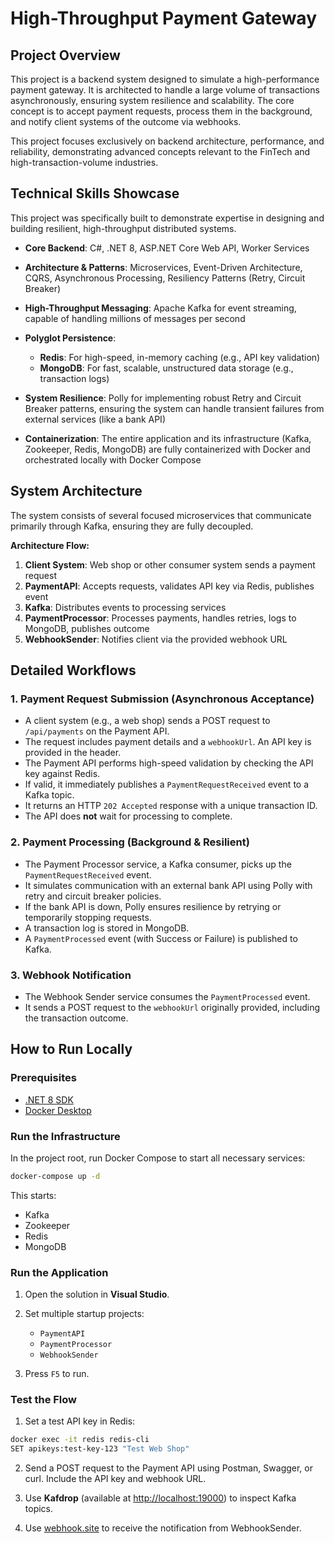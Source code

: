 # High-Throughput Payment Gateway

## Project Overview

This project is a backend system designed to simulate a high-performance payment gateway. It is architected to handle a large volume of transactions asynchronously, ensuring system resilience and scalability. The core concept is to accept payment requests, process them in the background, and notify client systems of the outcome via webhooks.

This project focuses exclusively on backend architecture, performance, and reliability, demonstrating advanced concepts relevant to the FinTech and high-transaction-volume industries.

## Technical Skills Showcase

This project was specifically built to demonstrate expertise in designing and building resilient, high-throughput distributed systems.

* **Core Backend**: C#, .NET 8, ASP.NET Core Web API, Worker Services
* **Architecture & Patterns**: Microservices, Event-Driven Architecture, CQRS, Asynchronous Processing, Resiliency Patterns (Retry, Circuit Breaker)
* **High-Throughput Messaging**: Apache Kafka for event streaming, capable of handling millions of messages per second
* **Polyglot Persistence**:

  * **Redis**: For high-speed, in-memory caching (e.g., API key validation)
  * **MongoDB**: For fast, scalable, unstructured data storage (e.g., transaction logs)
* **System Resilience**: Polly for implementing robust Retry and Circuit Breaker patterns, ensuring the system can handle transient failures from external services (like a bank API)
* **Containerization**: The entire application and its infrastructure (Kafka, Zookeeper, Redis, MongoDB) are fully containerized with Docker and orchestrated locally with Docker Compose

## System Architecture

The system consists of several focused microservices that communicate primarily through Kafka, ensuring they are fully decoupled.

**Architecture Flow:**

1. **Client System**: Web shop or other consumer system sends a payment request
2. **PaymentAPI**: Accepts requests, validates API key via Redis, publishes event
3. **Kafka**: Distributes events to processing services
4. **PaymentProcessor**: Processes payments, handles retries, logs to MongoDB, publishes outcome
5. **WebhookSender**: Notifies client via the provided webhook URL

## Detailed Workflows

### 1. Payment Request Submission (Asynchronous Acceptance)

* A client system (e.g., a web shop) sends a POST request to `/api/payments` on the Payment API.
* The request includes payment details and a `webhookUrl`. An API key is provided in the header.
* The Payment API performs high-speed validation by checking the API key against Redis.
* If valid, it immediately publishes a `PaymentRequestReceived` event to a Kafka topic.
* It returns an HTTP `202 Accepted` response with a unique transaction ID.
* The API does **not** wait for processing to complete.

### 2. Payment Processing (Background & Resilient)

* The Payment Processor service, a Kafka consumer, picks up the `PaymentRequestReceived` event.
* It simulates communication with an external bank API using Polly with retry and circuit breaker policies.
* If the bank API is down, Polly ensures resilience by retrying or temporarily stopping requests.
* A transaction log is stored in MongoDB.
* A `PaymentProcessed` event (with Success or Failure) is published to Kafka.

### 3. Webhook Notification

* The Webhook Sender service consumes the `PaymentProcessed` event.
* It sends a POST request to the `webhookUrl` originally provided, including the transaction outcome.

## How to Run Locally

### Prerequisites

* [.NET 8 SDK](https://dotnet.microsoft.com/download)
* [Docker Desktop](https://www.docker.com/products/docker-desktop)

### Run the Infrastructure

In the project root, run Docker Compose to start all necessary services:

```bash
docker-compose up -d
```

This starts:

* Kafka
* Zookeeper
* Redis
* MongoDB

### Run the Application

1. Open the solution in **Visual Studio**.
2. Set multiple startup projects:

   * `PaymentAPI`
   * `PaymentProcessor`
   * `WebhookSender`
3. Press `F5` to run.

### Test the Flow

1. Set a test API key in Redis:

```bash
docker exec -it redis redis-cli
SET apikeys:test-key-123 "Test Web Shop"
```

2. Send a POST request to the Payment API using Postman, Swagger, or curl. Include the API key and webhook URL.

3. Use **Kafdrop** (available at [http://localhost:19000](http://localhost:19000)) to inspect Kafka topics.

4. Use [webhook.site](https://webhook.site) to receive the notification from WebhookSender.
